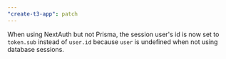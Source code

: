 ```yaml
---
"create-t3-app": patch
---
```


When using NextAuth but not Prisma, the session user's id is now set to `token.sub` instead of `user.id` because `user` is undefined when not using database sessions.
